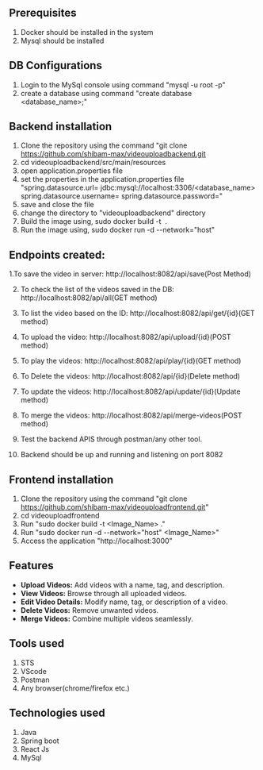 ## Prerequisites
1. Docker should be installed in the system
2. Mysql should be installed

## DB Configurations
1. Login to the MySql console using command "mysql -u root -p"
2. create a database using command "create database <database_name>;"


## Backend installation
1. Clone the repository using the command "git clone https://github.com/shibam-max/videouploadbackend.git
2. cd videouploadbackend/src/main/resources
3. open application.properties file
4. set the properties in the application.properties file
"spring.datasource.url= jdbc:mysql://localhost:3306/<database_name>
spring.datasource.username=<username>
spring.datasource.password=<password>"
5. save and close the file
6. change the directory to "videouploadbackend" directory
7. Build the image using,
sudo docker build -t <Image Name> .
8. Run the image using,
sudo docker run -d --network="host" <Image Name>

## Endpoints created:
1.To save the video in server:
http://localhost:8082/api/save(Post Method)

2. To check the list of the videos saved in the DB:
http://localhost:8082/api/all(GET method)

4. To list the video based on the ID:
http://localhost:8082/api/get/{id}(GET method)

6. To upload the video:
http://localhost:8082/api/upload/{id}(POST method)

8. To play the videos:
http://localhost:8082/api/play/{id}(GET method)

10. To Delete the videos:
http://localhost:8082/api/{id}(Delete method)

12. To update the videos:
http://localhost:8082/api/update/{id}(Update method)

14. To merge the videos:
http://localhost:8082/api/merge-videos(POST method)

16. Test the backend APIS through postman/any other tool.
17. Backend should be up and running and listening on port 8082

## Frontend installation
1. Clone the repository using the command "git clone https://github.com/shibam-max/videouploadfrontend.git"
2. cd videouploadfrontend
3. Run "sudo docker build -t <Image_Name> ."
4. Run "sudo docker run -d --network="host" <Image_Name>"
5. Access the application "http://localhost:3000"

## Features
 
- **Upload Videos:** Add videos with a name, tag, and description.
- **View Videos:** Browse through all uploaded videos.
- **Edit Video Details:** Modify name, tag, or description of a video.
- **Delete Videos:** Remove unwanted videos.
- **Merge Videos:** Combine multiple videos seamlessly.


## Tools used
1. STS
2. VScode
3. Postman
4. Any browser(chrome/firefox etc.)

## Technologies used
1. Java
2. Spring boot
3. React Js
4. MySql
